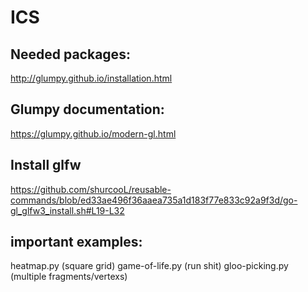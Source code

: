 # ICS

## Needed packages: 
http://glumpy.github.io/installation.html

## Glumpy documentation:
https://glumpy.github.io/modern-gl.html

## Install glfw
https://github.com/shurcooL/reusable-commands/blob/ed33ae496f36aaea735a1d183f77e833c92a9f3d/go-gl_glfw3_install.sh#L19-L32

## important examples:
heatmap.py (square grid)
game-of-life.py (run shit)
gloo-picking.py (multiple fragments/vertexs)
